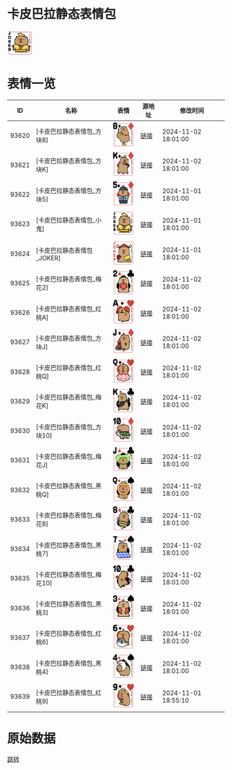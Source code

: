 # 卡皮巴拉静态表情包

<img src="./cover.png" height="60" alt="cover" />

# 表情一览

|ID|名称|表情|源地址|修改时间|
|----|----|----|----|----|
|93620|[卡皮巴拉静态表情包_方块8]|<img src="./pic/093620_%5B卡皮巴拉静态表情包_方块8%5D.png" height="60" alt="方块8"/>|[链接](https://i0.hdslb.com/bfs/garb/cc86d4770c284d62cb868774b40f122aa6519798.png)|2024-11-02 18:01:00|
|93621|[卡皮巴拉静态表情包_方块K]|<img src="./pic/093621_%5B卡皮巴拉静态表情包_方块K%5D.png" height="60" alt="方块K"/>|[链接](https://i0.hdslb.com/bfs/garb/406af66ac7767e2bbe66bced2f048c8e1111fd78.png)|2024-11-02 18:01:00|
|93622|[卡皮巴拉静态表情包_方块5]|<img src="./pic/093622_%5B卡皮巴拉静态表情包_方块5%5D.png" height="60" alt="方块5"/>|[链接](https://i0.hdslb.com/bfs/garb/9355379b84648c67bfa107cb70b0b6e74efffafb.png)|2024-11-01 18:01:00|
|93623|[卡皮巴拉静态表情包_小鬼]|<img src="./pic/093623_%5B卡皮巴拉静态表情包_小鬼%5D.png" height="60" alt="小鬼"/>|[链接](https://i0.hdslb.com/bfs/garb/b6873873dc8f0abe079f8360122beda4e9ccaa18.png)|2024-11-01 18:01:00|
|93624|[卡皮巴拉静态表情包_JOKER]|<img src="./pic/093624_%5B卡皮巴拉静态表情包_JOKER%5D.png" height="60" alt="JOKER"/>|[链接](https://i0.hdslb.com/bfs/garb/25260e69d0e931c1ae4d63df1b31a4b28a2a40ea.png)|2024-11-01 18:01:00|
|93625|[卡皮巴拉静态表情包_梅花2]|<img src="./pic/093625_%5B卡皮巴拉静态表情包_梅花2%5D.png" height="60" alt="梅花2"/>|[链接](https://i0.hdslb.com/bfs/garb/0350122fc794d15ce22e22d274313978b8341254.png)|2024-11-02 18:01:00|
|93626|[卡皮巴拉静态表情包_红桃A]|<img src="./pic/093626_%5B卡皮巴拉静态表情包_红桃A%5D.png" height="60" alt="红桃A"/>|[链接](https://i0.hdslb.com/bfs/garb/479cb01f13c0f4cfcfcf01a8adab340db87aad72.png)|2024-11-02 18:01:00|
|93627|[卡皮巴拉静态表情包_方块J]|<img src="./pic/093627_%5B卡皮巴拉静态表情包_方块J%5D.png" height="60" alt="方块J"/>|[链接](https://i0.hdslb.com/bfs/garb/575503deaeaf8671d4f526dfe1a77c3bb759ca08.png)|2024-11-02 18:01:00|
|93628|[卡皮巴拉静态表情包_红桃Q]|<img src="./pic/093628_%5B卡皮巴拉静态表情包_红桃Q%5D.png" height="60" alt="红桃Q"/>|[链接](https://i0.hdslb.com/bfs/garb/379d8afefdbeb4b21693df6f51d8bc959e7ca909.png)|2024-11-02 18:01:00|
|93629|[卡皮巴拉静态表情包_梅花K]|<img src="./pic/093629_%5B卡皮巴拉静态表情包_梅花K%5D.png" height="60" alt="梅花K"/>|[链接](https://i0.hdslb.com/bfs/garb/17aecb2eb840c84455b5bc7da4f001b8395620ad.png)|2024-11-02 18:01:00|
|93630|[卡皮巴拉静态表情包_方块10]|<img src="./pic/093630_%5B卡皮巴拉静态表情包_方块10%5D.png" height="60" alt="方块10"/>|[链接](https://i0.hdslb.com/bfs/garb/39fb026cce1b2eacf945caf7e5d4afa6f11680d4.png)|2024-11-02 18:01:00|
|93631|[卡皮巴拉静态表情包_梅花J]|<img src="./pic/093631_%5B卡皮巴拉静态表情包_梅花J%5D.png" height="60" alt="梅花J"/>|[链接](https://i0.hdslb.com/bfs/garb/def165d7c4baad54fb2d4017da3c111cd521c188.png)|2024-11-02 18:01:00|
|93632|[卡皮巴拉静态表情包_黑桃Q]|<img src="./pic/093632_%5B卡皮巴拉静态表情包_黑桃Q%5D.png" height="60" alt="黑桃Q"/>|[链接](https://i0.hdslb.com/bfs/garb/eacc03f2f085b96fd0cb29c6dc6c5eacba01ce3a.png)|2024-11-02 18:01:00|
|93633|[卡皮巴拉静态表情包_梅花8]|<img src="./pic/093633_%5B卡皮巴拉静态表情包_梅花8%5D.png" height="60" alt="梅花8"/>|[链接](https://i0.hdslb.com/bfs/garb/23211699530a16ab14edc6800cf962c61844c1f1.png)|2024-11-02 18:01:00|
|93634|[卡皮巴拉静态表情包_黑桃7]|<img src="./pic/093634_%5B卡皮巴拉静态表情包_黑桃7%5D.png" height="60" alt="黑桃7"/>|[链接](https://i0.hdslb.com/bfs/garb/922ec0b838ae4d7060347fa9c785319df2ae3f7e.png)|2024-11-02 18:01:00|
|93635|[卡皮巴拉静态表情包_梅花10]|<img src="./pic/093635_%5B卡皮巴拉静态表情包_梅花10%5D.png" height="60" alt="梅花10"/>|[链接](https://i0.hdslb.com/bfs/garb/7eb3db0ff1a1a267042a19346201da082ecf4b9a.png)|2024-11-02 18:01:00|
|93636|[卡皮巴拉静态表情包_黑桃3]|<img src="./pic/093636_%5B卡皮巴拉静态表情包_黑桃3%5D.png" height="60" alt="黑桃3"/>|[链接](https://i0.hdslb.com/bfs/garb/8d5c678a0c3aeedcc1513ba978420cf315a20a58.png)|2024-11-02 18:01:00|
|93637|[卡皮巴拉静态表情包_红桃6]|<img src="./pic/093637_%5B卡皮巴拉静态表情包_红桃6%5D.png" height="60" alt="红桃6"/>|[链接](https://i0.hdslb.com/bfs/garb/145098e90f2e449c7b997876fa333f0076da63c1.png)|2024-11-02 18:01:00|
|93638|[卡皮巴拉静态表情包_黑桃4]|<img src="./pic/093638_%5B卡皮巴拉静态表情包_黑桃4%5D.png" height="60" alt="黑桃4"/>|[链接](https://i0.hdslb.com/bfs/garb/d096bbbfb49257d02cffaa8cb4b1a541d9bfd41d.png)|2024-11-02 18:01:00|
|93639|[卡皮巴拉静态表情包_红桃9]|<img src="./pic/093639_%5B卡皮巴拉静态表情包_红桃9%5D.png" height="60" alt="红桃9"/>|[链接](https://i0.hdslb.com/bfs/garb/52e1b7c8c4dbf288102da1691c486d769a89bfb0.png)|2024-11-01 18:55:10|

# 原始数据

[跳转](./raw.json)


